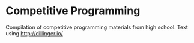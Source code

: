 # Competitive Programming
Compilation of competitive programming materials from high school. 
Text using http://dillinger.io/